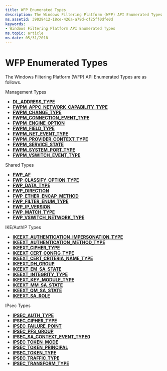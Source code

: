 ```yaml
---
title: WFP Enumerated Types
description: The Windows Filtering Platform (WFP) API Enumerated Types are as follows.
ms.assetid: 39029412-18ce-426a-a79d-cf25ff0dfe0d
keywords:
- Windows Filtering Platform API Enumerated Types
ms.topic: article
ms.date: 05/31/2018
---
```


# WFP Enumerated Types

The Windows Filtering Platform (WFP) API Enumerated Types are as follows.

Management Types

-   [**DL\_ADDRESS\_TYPE**](https://msdn.microsoft.com/library/Dd744934(v=VS.85).aspx)
-   [**FWPM\_APPC\_NETWORK\_CAPABILITY\_TYPE**](/windows/desktop/api/Fwpmtypes/ne-fwpmtypes-fwpm_appc_network_capability_type)
-   [**FWPM\_CHANGE\_TYPE**](/windows/desktop/api/Fwpmtypes/ne-fwpmtypes-fwpm_change_type)
-   [**FWPM\_CONNECTION\_EVENT\_TYPE**](/windows/desktop/api/Fwpmtypes/ne-fwpmtypes-fwpm_connection_event_type)
-   [**FWPM\_ENGINE\_OPTION**](/windows/desktop/api/Fwpmtypes/ne-fwpmtypes-fwpm_engine_option)
-   [**FWPM\_FIELD\_TYPE**](/windows/desktop/api/Fwpmtypes/ne-fwpmtypes-fwpm_field_type)
-   [**FWPM\_NET\_EVENT\_TYPE**](/windows/desktop/api/Fwpmtypes/ne-fwpmtypes-fwpm_net_event_type)
-   [**FWPM\_PROVIDER\_CONTEXT\_TYPE**](/windows/desktop/api/Fwpmtypes/ne-fwpmtypes-fwpm_provider_context_type)
-   [**FWPM\_SERVICE\_STATE**](/windows/desktop/api/Fwpmtypes/ne-fwpmtypes-fwpm_service_state)
-   [**FWPM\_SYSTEM\_PORT\_TYPE**](/windows/desktop/api/Fwpmtypes/ne-fwpmtypes-fwpm_system_port_type)
-   [**FWPM\_VSWITCH\_EVENT\_TYPE**](/windows/desktop/api/Fwpmtypes/ne-fwpmtypes-fwpm_vswitch_event_type)

Shared Types

-   [**FWP\_AF**](/windows/desktop/api/Fwptypes/ne-fwptypes-fwp_ne_family_)
-   [**FWP\_CLASSIFY\_OPTION\_TYPE**](/windows/desktop/api/Fwptypes/ne-fwptypes-fwp_classify_option_type_)
-   [**FWP\_DATA\_TYPE**](/windows/desktop/api/Fwptypes/ne-fwptypes-fwp_data_type_)
-   [**FWP\_DIRECTION**](/windows/desktop/api/Fwptypes/ne-fwptypes-fwp_direction_)
-   [**FWP\_ETHER\_ENCAP\_METHOD**](/windows/desktop/api/Fwptypes/ne-fwptypes-fwp_ether_encap_method_)
-   [**FWP\_FILTER\_ENUM\_TYPE**](/windows/desktop/api/Fwptypes/ne-fwptypes-fwp_filter_enum_type_)
-   [**FWP\_IP\_VERSION**](/windows/desktop/api/Fwptypes/ne-fwptypes-fwp_ip_version_)
-   [**FWP\_MATCH\_TYPE**](/windows/desktop/api/Fwptypes/ne-fwptypes-fwp_match_type_)
-   [**FWP\_VSWITCH\_NETWORK\_TYPE**](/windows/desktop/api/fwptypes/ne-fwptypes-fwp_vswitch_network_type_)

IKE/AuthIP Types

-   [**IKEEXT\_AUTHENTICATION\_IMPERSONATION\_TYPE**](/windows/desktop/api/Iketypes/ne-iketypes-ikeext_authentication_impersonation_type)
-   [**IKEEXT\_AUTHENTICATION\_METHOD\_TYPE**](/windows/desktop/api/Iketypes/ne-iketypes-ikeext_authentication_method_type)
-   [**IKEEXT\_CIPHER\_TYPE**](/windows/desktop/api/Iketypes/ne-iketypes-ikeext_cipher_type)
-   [**IKEEXT\_CERT\_CONFIG\_TYPE**](/windows/desktop/api/Iketypes/ne-iketypes-ikeext_cert_config_type)
-   [**IKEEXT\_CERT\_CRITERIA\_NAME\_TYPE**](/windows/desktop/api/iketypes/ne-iketypes-ikeext_cert_criteria_name_type_)
-   [**IKEEXT\_DH\_GROUP**](/windows/desktop/api/Iketypes/ne-iketypes-ikeext_dh_group)
-   [**IKEEXT\_EM\_SA\_STATE**](/windows/desktop/api/Iketypes/ne-iketypes-ikeext_em_sa_state)
-   [**IKEEXT\_INTEGRITY\_TYPE**](/windows/desktop/api/Iketypes/ne-iketypes-ikeext_integrity_type)
-   [**IKEEXT\_KEY\_MODULE\_TYPE**](/windows/desktop/api/Iketypes/ne-iketypes-ikeext_key_module_type)
-   [**IKEEXT\_MM\_SA\_STATE**](/windows/desktop/api/Iketypes/ne-iketypes-ikeext_mm_sa_state)
-   [**IKEEXT\_QM\_SA\_STATE**](/windows/desktop/api/Iketypes/ne-iketypes-ikeext_qm_sa_state)
-   [**IKEEXT\_SA\_ROLE**](/windows/desktop/api/Iketypes/ne-iketypes-ikeext_sa_role)

IPsec Types

-   [**IPSEC\_AUTH\_TYPE**](/windows/desktop/api/Ipsectypes/ne-ipsectypes-ipsec_auth_type)
-   [**IPSEC\_CIPHER\_TYPE**](/windows/desktop/api/Ipsectypes/ne-ipsectypes-ipsec_cipher_type)
-   [**IPSEC\_FAILURE\_POINT**](/windows/desktop/api/Ipsectypes/ne-ipsectypes-ipsec_failure_point)
-   [**IPSEC\_PFS\_GROUP**](/windows/desktop/api/Ipsectypes/ne-ipsectypes-ipsec_pfs_group)
-   [**IPSEC\_SA\_CONTEXT\_EVENT\_TYPE0**](/windows/desktop/api/Ipsectypes/ne-ipsectypes-ipsec_sa_context_event_type0)
-   [**IPSEC\_TOKEN\_MODE**](/windows/desktop/api/Ipsectypes/ne-ipsectypes-ipsec_token_mode)
-   [**IPSEC\_TOKEN\_PRINCIPAL**](/windows/desktop/api/Ipsectypes/ne-ipsectypes-ipsec_token_principal)
-   [**IPSEC\_TOKEN\_TYPE**](/windows/desktop/api/Ipsectypes/ne-ipsectypes-ipsec_token_type)
-   [**IPSEC\_TRAFFIC\_TYPE**](/windows/desktop/api/Ipsectypes/ne-ipsectypes-ipsec_traffic_type)
-   [**IPSEC\_TRANSFORM\_TYPE**](/windows/desktop/api/Ipsectypes/ne-ipsectypes-ipsec_transform_type)

 

 




